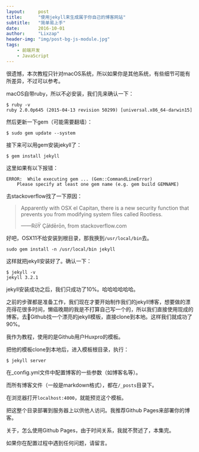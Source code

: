 ```yaml
---
layout:     post
title:      "使用jekyll来生成属于你自己的博客网站"
subtitle:   "简单易上手"
date:       2016-10-01
author:     "Lixzap"
header-img: "img/post-bg-js-module.jpg"
tags:
    - 前端开发
    - JavaScript
---
```



很遗憾，本次教程只针对macOS系统，所以如果你是其他系统，有些细节可能有所差异，不过可以参考。

macOS自带ruby，所以不必安装，我们先来确认一下：

```
$ ruby -v
ruby 2.0.0p645 (2015-04-13 revision 50299) [universal.x86_64-darwin15]
```

然后更新一下gem（可能需要翻墙）：

```
$ sudo gem update --system
```

接下来可以用gem安装jekyll了：

```
$ gem install jekyll
```

这里如果有以下报错：

```
ERROR:  While executing gem ... (Gem::CommandLineError)
    Please specify at least one gem name (e.g. gem build GEMNAME)
```

去stackoverflow找了一下原因：

> Apparently with OSX el Capitan, there is a new security function that prevents you from modifying system files called Rootless.
>
> ——RōŸ Çāłdērōn, from stackoverflow.com

好吧，OSX11不给安装到根目录，那我换到`/usr/local/bin`去。

```
sudo gem install -n /usr/local/bin jekyll
```

这样就把jekyll安装好了。确认一下：

```
$ jekyll -v
jekyll 3.2.1
```

jekyll安装成功之后，我们只成功了10%。哈哈哈哈哈哈。

之前的步骤都是准备工作，我们现在才要开始制作我们的jekyll博客，想要做的漂亮得花很多时间，懒癌晚期的我是不打算自己写一个的，所以我们直接使用现成的博客。去Github找一个漂亮的jekyll模板，直接clone到本地。这样我们就成功了90%。

我作为教程，使用的是Github用户Huxpro的模板。

把他的模板clone到本地后，进入模板根目录，执行：

```
$ jekyll server
```

在_config.yml文件中配置博客的一些参数（如博客名等）。

而所有博客文件（一般是markdown格式），都在`/_posts`目录下。

在浏览器打开`localhost:4000`，就能预览这个模板。

把这整个目录部署到服务器上以供他人访问。我推荐Github Pages来部署你的博客。

关于，怎么使用Github Pages，由于时间关系，我就不赘述了，本集完。

如果你在配置过程中遇到任何问题，请留言。

